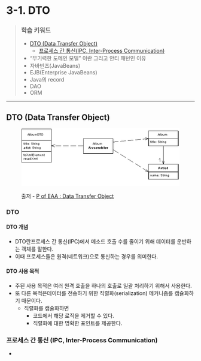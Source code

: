 # 3-1. DTO

> ### 학습 키워드
>
> * [DTO (Data Transfer Object)](3-1.-dto.md#dto-data-transfer-object)
>   * [프로세스 간 통신(IPC, Inter-Process Communication)](3-1.-dto.md#ipc-inter-process-communication)
> * “무기력한 도메인 모델” 이란 그리고 안티 패턴인 이유
> * 자바빈즈(JavaBeans)
> * EJB(Enterprise JavaBeans)
> * Java의 record
> * DAO
> * ORM
>
>

***

## DTO (Data Transfer Object)

<figure><img src="../../.gitbook/assets/image (2).png" alt=""><figcaption><p>출저 - <a href="https://martinfowler.com/eaaCatalog/dataTransferObject.html">P of EAA : Data Transfer Object</a></p></figcaption></figure>

### DTO&#x20;

#### DTO 개념

* DTO란프로세스 간 통신(IPC)에서 메소드 호출 수를 줄이기 위해 데이터를 운반하는 객체를 말한다.
* 이때 프로세스들은 원격(네트워크)으로 통신하는 경우를 의미한다.

#### DTO 사용 목적

* 주된 사용 목적은 여러 원격 호출을 하나의 호출로 일괄 처리하기 위해서 사용한다.
* 또 다른 목적은데이터를 전송하기 위한 직렬화(serialization) 메커니즘를 캡슐화하기 때문이다.
  * 직렬화를 캡슐화하면
    * 코드에서 해당 로직을 제거할 수 있다.
    * 직렬화에 대한 명확한 포인트를 제공한다.

### 프로세스 간 통신 (IPC, Inter-Process Communication)

*
